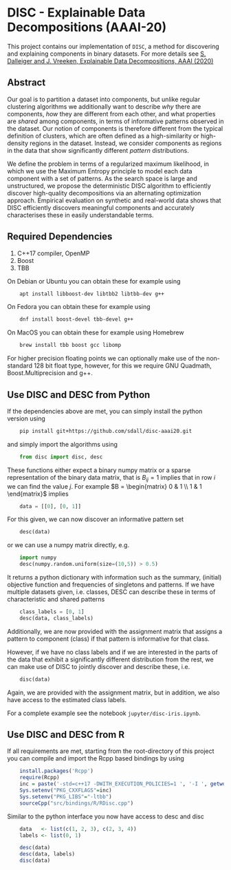 # DISC - Explainable Data Decompositions (AAAI-20)

This project contains our implementation of `DISC`, a method for discovering and explaining components in binary datasets. For more details see [S. Dalleiger and J. Vreeken, Explainable Data Decompositions, AAAI (2020)](http://eda.mmci.uni-saarland.de/disc/)

## Abstract

Our goal is to partition a dataset into components, but unlike regular clustering algorithms we additionally want to describe _why_ there are components, _how_ they are different from each other, and what properties are _shared_ among components, in terms of informative patterns observed in the dataset.
Our notion of components is therefore different from the typical definition of clusters, which are often defined as a high-similarity or high-density regions in the dataset. Instead, we consider components as regions in the data that show significantly different _pattern_ distributions. 

We define the problem in terms of a regularized maximum likelihood, in which we use the Maximum Entropy principle to model each data component with a set of patterns. As the search space is large and unstructured, we propose the deterministic DISC algorithm to efficiently discover high-quality decompositions via an alternating optimization approach. Empirical evaluation on synthetic and real-world data shows that DISC efficiently discovers meaningful components and accurately characterises these in easily understandable terms. 

## Required Dependencies

1. C++17 compiler, OpenMP
2. Boost
3. TBB

On Debian or Ubuntu you can obtain these for example using 

```sh
    apt install libboost-dev libtbb2 libtbb-dev g++ 
```

On Fedora you can obtain these for example using 

```sh
    dnf install boost-devel tbb-devel g++
```

On MacOS you can obtain these for example using Homebrew

```sh
    brew install tbb boost gcc libomp
```

For higher precision floating points we can optionally make use of the non-standard 128 bit float type, however, for this we require GNU Quadmath, Boost.Multiprecision and g++.

## Use DISC and DESC from Python

If the dependencies above are met, you can simply install the python version using
```sh
    pip install git+https://github.com/sdall/disc-aaai20.git
```
and simply import the algorithms using 
```python
    from disc import disc, desc
```
These functions either expect a binary numpy matrix or a sparse representation of the binary data matrix, that is $B_{ij} = 1$ implies that in row $i$ we can find the value $j$. For example $B = \begin{matrix} 0 & 1 \\ 1 & 1 \end{matrix}$ implies 
```python
    data = [[0], [0, 1]]
```
For this given, we can now discover an informative pattern set

```python
    desc(data)
```
or we can use a numpy matrix directly, e.g.

```python
    import numpy
    desc(numpy.random.uniform(size=(10,5)) > 0.5)
```
It returns a python dictionary with information such as the summary, (initial) objective function and frequencies of singletons and patterns. If we have multiple datasets given, i.e. classes, DESC can describe these in terms of characteristic and shared patterns

```python
    class_labels = [0, 1]
    desc(data, class_labels)
```
Additionally, we are now provided with the assignment matrix that assigns a pattern to component (class) if that pattern is informative for that class.

However, if we have no class labels and if we are interested in the parts of the data that exhibit a significantly different distribution from the rest, we can make use of DISC to jointly discover and describe these, i.e.

```python
    disc(data)
```
Again, we are provided with the assignment matrix, but in addition, we also have access to the estimated class labels.

For a complete example see the notebook ```jupyter/disc-iris.ipynb```.

## Use DISC and DESC from R

If all requirements are met, starting from the root-directory of this project you can compile and import the Rcpp based bindings by using

```R
    install.packages('Rcpp')
    require(Rcpp)
    inc = paste('-std=c++17 -DWITH_EXECUTION_POLICIES=1 ', '-I ', getwd(), '/include', ' -I ', getwd(), '/src', sep='')
    Sys.setenv("PKG_CXXFLAGS"=inc)
    Sys.setenv("PKG_LIBS"="-ltbb") 
    sourceCpp("src/bindings/R/RDisc.cpp")
```
Similar to the python interface you now have access to desc and disc

```R
    data   <- list(c(1, 2, 3), c(2, 3, 4))
    labels <- list(0, 1)

    desc(data)
    desc(data, labels)
    disc(data)
```

